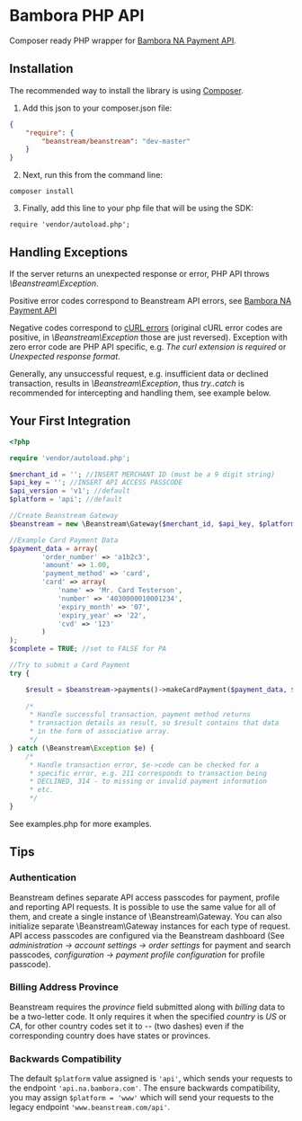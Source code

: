Bambora PHP API
==================

Composer ready PHP wrapper for [Bambora NA Payment API](https://dev.na.bambora.com/docs/references/).

## Installation

The recommended way to install the library is using [Composer](https://getcomposer.org).

1) Add this json to your composer.json file:
```json
{
    "require": {
        "beanstream/beanstream": "dev-master"
    }
}
```

2) Next, run this from the command line:
```
composer install
```
3) Finally, add this line to your php file that will be using the SDK:
```
require 'vendor/autoload.php';
```

## Handling Exceptions

If the server returns an unexpected response or error, PHP API throws *\Beanstream\Exception*.

Positive error codes correspond to Beanstream API errors, see
[Bambora NA Payment API](https://dev.na.bambora.com/docs/references/)

Negative codes correspond to [cURL errors](http://curl.haxx.se/libcurl/c/libcurl-errors.html)
(original cURL error codes are positive, in *\Beanstream\Exception* those are just reversed).
Exception with zero error code are PHP API specific, e.g. *The curl extension is required* or
*Unexpected response format*.

Generally, any unsuccessful request, e.g. insufficient data or declined transaction, results in *\Beanstream\Exception*,
thus *try..catch* is recommended for intercepting and handling them, see example below.

## Your First Integration


```php
<?php

require 'vendor/autoload.php';

$merchant_id = ''; //INSERT MERCHANT ID (must be a 9 digit string)
$api_key = ''; //INSERT API ACCESS PASSCODE
$api_version = 'v1'; //default
$platform = 'api'; //default

//Create Beanstream Gateway
$beanstream = new \Beanstream\Gateway($merchant_id, $api_key, $platform, $api_version);

//Example Card Payment Data
$payment_data = array(
        'order_number' => 'a1b2c3',
        'amount' => 1.00,
        'payment_method' => 'card',
        'card' => array(
            'name' => 'Mr. Card Testerson',
            'number' => '4030000010001234',
            'expiry_month' => '07',
            'expiry_year' => '22',
            'cvd' => '123'
        )
);
$complete = TRUE; //set to FALSE for PA

//Try to submit a Card Payment
try {

	$result = $beanstream->payments()->makeCardPayment($payment_data, $complete);
    
    /*
     * Handle successful transaction, payment method returns
     * transaction details as result, so $result contains that data
     * in the form of associative array.
     */
} catch (\Beanstream\Exception $e) {
    /*
     * Handle transaction error, $e->code can be checked for a
     * specific error, e.g. 211 corresponds to transaction being
     * DECLINED, 314 - to missing or invalid payment information
     * etc.
     */
}
```

See examples.php for more examples.

## Tips

### Authentication

Beanstream defines separate API access passcodes for payment, profile and reporting API requests. It is possible 
to use the same value for all of them, and create a single instance of \Beanstream\Gateway. You can also 
initialize separate \Beanstream\Gateway instances for each type of request.  API access passcodes are 
configured via the Beanstream dashboard (See *administration -> account settings -> order settings* 
for payment and search passcodes, *configuration -> payment profile configuration* for profile passcode).


### Billing Address Province

Beanstream requires the *province* field submitted along with *billing* data to be a two-letter code. It only requires it when
the specified *country* is *US* or *CA*, for other country codes set it to *--* (two dashes) even if the corresponding country 
does have states or provinces.


### Backwards Compatibility
The default `$platform` value assigned is `'api'`, which sends your requests to the endpoint `'api.na.bambora.com'`. The ensure backwards compatibility, you may assign `$platform = 'www'` which will send your requests to the legacy endpoint `'www.beanstream.com/api'`.


